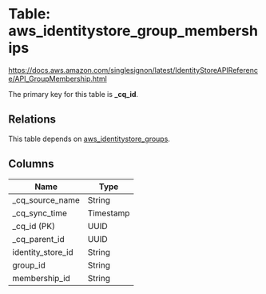 # Table: aws_identitystore_group_memberships

https://docs.aws.amazon.com/singlesignon/latest/IdentityStoreAPIReference/API_GroupMembership.html

The primary key for this table is **_cq_id**.

## Relations

This table depends on [aws_identitystore_groups](aws_identitystore_groups).

## Columns

| Name          | Type          |
| ------------- | ------------- |
|_cq_source_name|String|
|_cq_sync_time|Timestamp|
|_cq_id (PK)|UUID|
|_cq_parent_id|UUID|
|identity_store_id|String|
|group_id|String|
|membership_id|String|